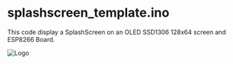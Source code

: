 
# splashscreen_template.ino

This code display a SplashScreen on an OLED SSD1306 128x64 screen and ESP8266 Board.

![Logo](https://www.3x0c3t.com/IMG/splashscreen_template.png)
